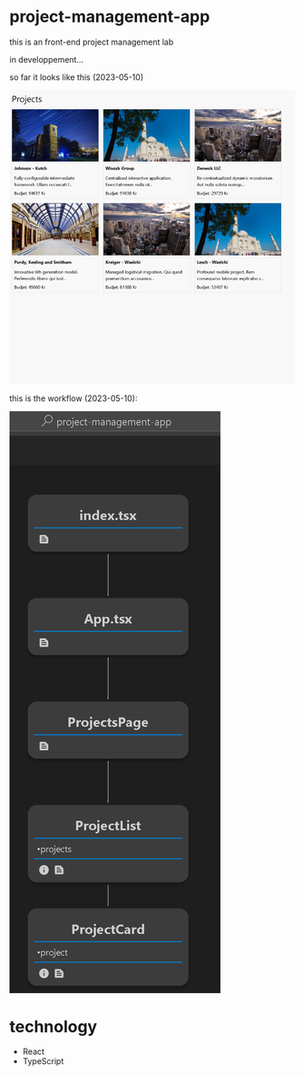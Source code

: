 # project-management-app
  this is an front-end project management lab

in developpement...

so far it looks like this (2023-05-10)

![my image](project_2023_10_05.png)

this is the workflow (2023-05-10):

![my workflow image](Worflow_Tree_2023_05_10.png)


# technology
- React
- TypeScript


